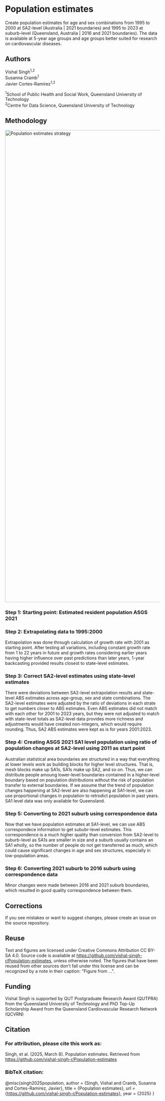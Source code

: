 # Population estimates

Create population estimates for age and sex combinations from 1995 to 2000 at SA2-level (Australia | 2021 boundaries) and 1995 to 2023 at suburb-level (Queensland, Australia | 2016 and 2021 boundaries). The data is available at 5-year age groups and age groups better suited for research on cardiovascular diseases.

## Authors
Vishal Singh<sup>1,2</sup><br>
Susanna Cramb<sup>1</sup><br>
Javier Cortes-Ramirez<sup>1,2</sup>

<sup>1</sup>School of Public Health and Social Work, Queensland University of Technology <br>
<sup>2</sup>Centre for Data Science, Queensland University of Technology

## Methodology

<img width="1536" alt="Population estimates strategy" src="https://github.com/user-attachments/assets/c30ef6ec-687a-4dba-b0a0-0ac935b52b2f" />

### Step 1: Starting point: Estimated resident population ASGS 2021

### Step 2: Extrapolating data to 1995:2000
Extrapolation was done through calculation of growth rate with 2001 as starting point. After testing all variations, including  constant growth rate from 1 to 22 years in future and growth rates considering earlier years having higher influence over past predictions than later years, 1-year backcasting provided results closest to state-level estimates.
### Step 3: Correct SA2-level estimates using state-level estimates
There were deviations between SA2-level extrapolation results and state-level ABS estimates across age-group, sex and state combinations. The SA2-level estimates were adjusted by the ratio of deviations in each strate to get numbers closer to ABS estimates.
Even ABS estimates did not match with each other for 2001 to 2023 years, but they were not adjusted to match with state-level totals as SA2-level data provides more richness and adjustments would have created non-integers, which would require rounding. Thus, SA2 ABS estimates were kept as is for years 2001:2023.
### Step 4: Creating ASGS 2021 SA1 level population using ratio of population changes at SA2-level using 2011 as start point
Australian statistical area boundaries are structured in a way that everything at lower levels work as building blocks for higher level structures. That is, mesh blocks make up SA1s, SA1s make up SA2, and so on. Thus, we can distribute people amoung lower-level boundaries contained in a higher-level boundary based on population distributions without the risk of population transfer to external boundaries.
If we assume that the trend of population changes happening at SA2-level are also happening at SA1-level, we can use proportional changes in population to retrodict population in past years.
SA1 level data was only available for Queensland.
### Step 5: Converting to 2021 suburb using correspondence data
Now that we have population estimates at SA1-level, we can use ABS correspondece information to get sububr-level estimates. This correspondence is a much higher quality than conversion from SA2-level to suburb-level as SA1s are smaller in size and a suburb usually contains an SA1 wholly, so the number of people do not get transferred as much, which could cause significant changes in age and sex structures, especially in low-population areas.
### Step 6: Converting 2021 suburb to 2016 suburb using correspondence data
Minor changes were made between 2016 and 2021 suburb boundaries, which resulted in good quality correspondence between them.

## Corrections
If you see mistakes or want to suggest changes, please create an issue on the source repository.

## Reuse
Text and figures are licensed under Creative Commons Attribution CC BY-SA 4.0. Source code is available at https://github.com/vishal-singh-r/Population-estimates, unless otherwise noted. The figures that have been reused from other sources don't fall under this license and can be recognized by a note in their caption: "Figure from ...".

## Funding
Vishal Singh is supported by QUT Postgraduate Research Award (QUTPRA) from the Queensland University of Technology and PhD Top-Up Scholarship Award from the Queensland Cardiovascular Research Network (QCVRN)

## Citation
### For attribution, please cite this work as:
Singh, et al. (2025, March 8). Population estimates. Retrieved from https://github.com/vishal-singh-r/Population-estimates

### BibTeX citation:
@misc{singh2025population,
  author = {Singh, Vishal and Cramb, Susanna and Cortes-Ramirez, Javier},
  title = {Population estimates},
  url = {https://github.com/vishal-singh-r/Population-estimates},
  year = {2025}
}
